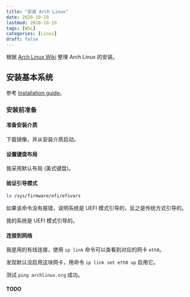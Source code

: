 ```yaml
---
title: "安装 Arch Linux"
date: 2020-10-19
lastmod: 2020-10-19
tags: [WSL]
categories: [Linux]
draft: false
---
```


根据 [Arch Linux Wiki](https://wiki.archlinux.org/) 整理 Arch Linux 的安装。

<!--more-->

## 安装基本系统

参考 [Installation guide](https://wiki.archlinux.org/index.php/Installation_guide)。

### 安装前准备

#### 准备安装介质

下载镜像，并从安装介质启动。

#### 设置键盘布局

我采用默认布局 (美式键盘)。

#### 验证引导模式

```bash
ls /sys/firmware/efi/efivars
```

如果该命令没有报错，说明系统是 UEFI 模式引导的，反之是传统方式引导的。

我的系统是 UEFI 模式引导的。

#### 连接到网络

我是用的有线连接，使用 `ip link` 命令可以查看到对应的网卡 `eth0`。

发现默认没启用这块网卡，用命令 `ip link set eth0 up` 启用它。

测试 `ping archlinux.org` 成功。

#### TODO
